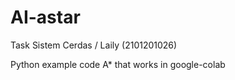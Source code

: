 # AI-astar
Task Sistem Cerdas / Laily (2101201026)

 Python example code A* that works in google-colab
